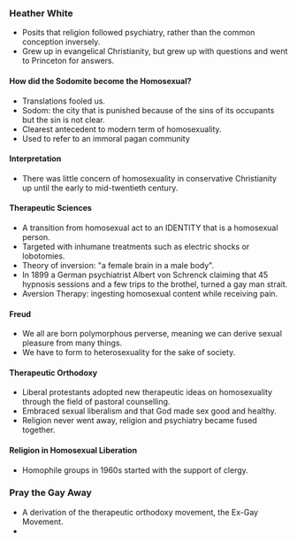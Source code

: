 ### Heather White
- Posits that religion followed psychiatry, rather than the common conception inversely.
- Grew up in evangelical Christianity, but grew up with questions and went to Princeton for answers.
#### How did the Sodomite become the Homosexual?
- Translations fooled us.
- Sodom: the city that is punished because of the sins of its occupants but the sin is not clear.
- Clearest antecedent to modern term of homosexuality.
- Used to refer to an immoral pagan community
#### Interpretation
- There was little concern of homosexuality in conservative Christianity up until the early to mid-twentieth century.
#### Therapeutic Sciences
- A transition from homosexual act to an IDENTITY that is a homosexual person.
- Targeted with inhumane treatments such as electric shocks or lobotomies.
- Theory of inversion: "a female brain in a male body".
- In 1899 a German psychiatrist Albert von Schrenck claiming that 45 hypnosis sessions and a few trips to the brothel, turned a gay man strait.
- Aversion Therapy: ingesting homosexual content while receiving pain.
#### Freud
- We all are born polymorphous perverse, meaning we can derive sexual pleasure from many things.
- We have to form to heterosexuality for the sake of society.
#### Therapeutic Orthodoxy
- Liberal protestants adopted new therapeutic ideas on homosexuality through the field of pastoral counselling.
- Embraced sexual liberalism and that God made sex good and healthy.
- Religion never went away, religion and psychiatry became fused together.
#### Religion in Homosexual Liberation
- Homophile groups in 1960s started with the support of clergy.

### Pray the Gay Away
- A derivation of the therapeutic orthodoxy movement, the Ex-Gay Movement.
- 